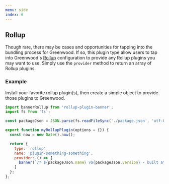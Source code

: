```yaml
---
menu: side
index: 6
---
```


## Rollup

Though rare, there may be cases and opportunities for tapping into the bundling process for Greenwood.  If so, this plugin type allow users to tap into Greenwood's [Rollup](https://rollupjs.org/) configuration to provide any Rollup plugins you may want to use.  Simply use the `provider` method to return an array of Rollup plugins.

### Example
Install your favorite rollup plugin(s), then create a simple object to provide those plugins to Greenwood.

```javascript
import bannerRollup from 'rollup-plugin-banner';
import fs from 'fs';

const packageJson = JSON.parse(fs.readFileSync('./package.json', 'utf-8'));

export function myRollupPlugin(options = {}) {
  const now = new Date().now();

  return {
    type: 'rollup',
    name: 'plugin-something-something',
    provider: () => [
      banner(`/* ${packageJson.name} v${packageJson.version} - built at ${now}. */`)
    ]
  };
};
```
